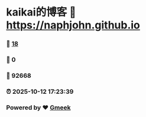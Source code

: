 # kaikai的博客 :link: https://naphjohn.github.io 
### :page_facing_up: [18](https://naphjohn.github.io/tag.html) 
### :speech_balloon: 0 
### :hibiscus: 92668 
### :alarm_clock: 2025-10-12 17:23:39 
### Powered by :heart: [Gmeek](https://github.com/Meekdai/Gmeek)
